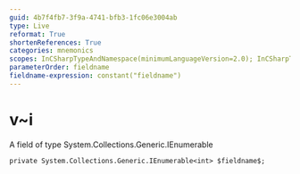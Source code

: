 ```yaml
---
guid: 4b7f4fb7-3f9a-4741-bfb3-1fc06e3004ab
type: Live
reformat: True
shortenReferences: True
categories: mnemonics
scopes: InCSharpTypeAndNamespace(minimumLanguageVersion=2.0); InCSharpTypeMember(minimumLanguageVersion=2.0)
parameterOrder: fieldname
fieldname-expression: constant("fieldname")
---
```


# v~i

A field of type System.Collections.Generic.IEnumerable<int>

```
private System.Collections.Generic.IEnumerable<int> $fieldname$;
```
